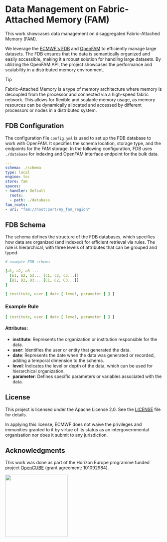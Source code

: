 # Data Management on Fabric-Attached Memory (FAM)

This work showcases data management on disaggregated Fabric-Attached Memory (FAM).

We leverage the [ECMWF's FDB](https://github.com/ecmwf/fdb) and [OpenFAM](https://openfam.github.io) to efficiently manage large datasets.
The FDB ensures that the data is semantically organized and easily accessible, making it a robust solution for handling large datasets.
By utilizing the OpenFAM API, the project showcases the performance and scalability in a distributed memory environment.

> [!TIP]
> Fabric-Attached Memory is a type of memory architecture where memory is decoupled from the processor and connected via a high-speed fabric network. This allows for flexible and scalable memory usage, as memory resources can be dynamically allocated and accessed by different processors or nodes in a distributed system.

## FDB Configuration

The configuration file `config.yml` is used to set up the FDB database to work with OpenFAM. It specifies the schema location, storage type, and the endpoints for the FAM storage.
In the following configuration, FDB uses `./database` for indexing and OpenFAM interface endpoint for the bulk data.

```yaml
---
schema: ./schema
type: local
engine: toc
store: fam
spaces:
- handler: Default
  roots:
  - path: ./database
fam_roots:
- uri: "fam://host:port/my_fam_region"
```

## FDB Schema

The schema defines the structure of the FDB databases, which specifies how data are organized (and indexed) for efficient retrieval via rules.
The rule is hierarchical, with three levels of attributes that can be grouped and typed.

```yaml
# example FDB schema

[a1, a2, a3 ...
  [b1, b2, b3... [c1, c2, c3...]]
  [B1, B2, B3... [C1, C2, C3...]]
]

[ institute, user [ date [ level, parameter ] ] ]
```

### Example Rule

```yaml
[ institute, user [ date [ level, parameter ] ] ]
```

#### Attributes:

- **institute**: Represents the organization or institution responsible for the data.
- **user**: Identifies the user or entity that generated the data.
- **date**: Represents the date when the data was generated or recorded, adding a temporal dimension to the schema.
- **level**: Indicates the level or depth of the data, which can be used for hierarchical organization.
- **parameter**: Defines specific parameters or variables associated with the data.

## License

This project is licensed under the Apache License 2.0. See the [LICENSE](LICENSE) file for details.

In applying this license, ECMWF does not waive the privileges and immunities granted to it by virtue of its status as an intergovernmental organisation nor does it submit to any jurisdiction.

## Acknowledgments

This work was done as part of the Horizon Europe programme funded project [OpenCUBE](https://horizon-opencube.eu) (grant agreement: 101092984).

<img src="https://rea.ec.europa.eu/sites/default/files/styles/oe_theme_medium_2x_no_crop/public/2021-04/EN-Funded%20by%20the%20EU-POS.jpg" width="200" />
